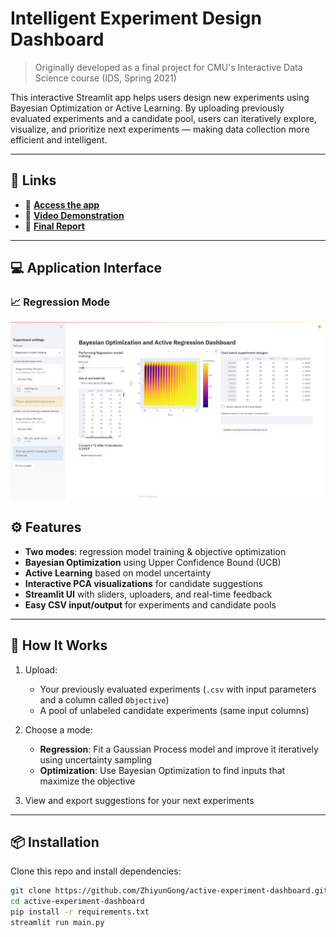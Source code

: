 # Intelligent Experiment Design Dashboard

> Originally developed as a final project for CMU's Interactive Data Science course (IDS, Spring 2021)

This interactive Streamlit app helps users design new experiments using Bayesian Optimization or Active Learning. By uploading previously evaluated experiments and a candidate pool, users can iteratively explore, visualize, and prioritize next experiments — making data collection more efficient and intelligent.

---

## 🔗 Links

- 🧪 **[Access the app](https://01986884-790c-7a78-ad68-4ce16ac18368.share.connect.posit.cloud/)**  
- 🎥 **[Video Demonstration](https://drive.google.com/file/d/1fQcvdrkZH0zkAgY54eGMzErAVZXFz-0G/view?usp=sharing)**  
- 📄 **[Final Report](https://github.com/CMU-IDS-2021/fp--zhiyun/blob/main/Report.md)**  

---

## 💻 Application Interface

### 📈 Regression Mode
![image](https://github.com/CMU-IDS-2021/fp--zhiyun/blob/main/imgs/app_regression.png)


## ⚙️ Features

- **Two modes**: regression model training & objective optimization
- **Bayesian Optimization** using Upper Confidence Bound (UCB)
- **Active Learning** based on model uncertainty
- **Interactive PCA visualizations** for candidate suggestions
- **Streamlit UI** with sliders, uploaders, and real-time feedback
- **Easy CSV input/output** for experiments and candidate pools

---

## 🧪 How It Works

1. Upload:
   - Your previously evaluated experiments (`.csv` with input parameters and a column called `Objective`)
   - A pool of unlabeled candidate experiments (same input columns)

2. Choose a mode:
   - **Regression**: Fit a Gaussian Process model and improve it iteratively using uncertainty sampling
   - **Optimization**: Use Bayesian Optimization to find inputs that maximize the objective

3. View and export suggestions for your next experiments

---

## 📦 Installation

Clone this repo and install dependencies:

```bash
git clone https://github.com/ZhiyunGong/active-experiment-dashboard.git
cd active-experiment-dashboard
pip install -r requirements.txt
streamlit run main.py
